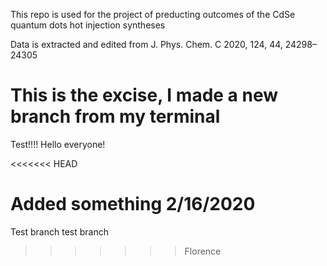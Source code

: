 This repo is used for the project of preducting outcomes of the CdSe quantum dots hot injection syntheses 

Data is extracted and edited from J. Phys. Chem. C 2020, 124, 44, 24298–24305 

This is the excise, I made a new branch from my terminal
=======
Test!!!! Hello everyone!

<<<<<<< HEAD

Added something 2/16/2020
=======
Test branch test branch
>>>>>>> Florence
